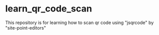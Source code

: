 # learn_qr_code_scan
This repository is for learning how to scan qr code using "jsqrcode" by "site-point-editors"
